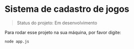 <h1> Sistema de cadastro de jogos </h1>

> Status do projeto: Em desenvolvimento 

Para rodar esse projeto na sua máquina, por favor digite:

```
node app.js
``` 
